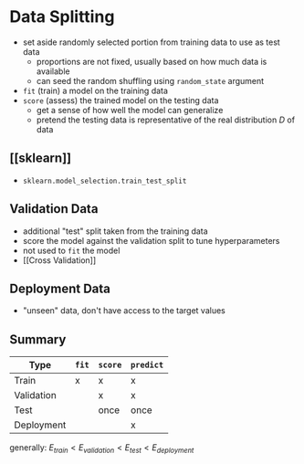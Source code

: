 # Data Splitting
- set aside randomly selected portion from training data to use as test data
	- proportions are not fixed, usually based on how much data is available
	- can seed the random shuffling using `random_state` argument
- `fit` (train) a model on the training data
- `score` (assess) the trained model on the testing data
	- get a sense of how well the model can generalize
	- pretend the testing data is representative of the real distribution $D$ of data
## [[sklearn]]
- `sklearn.model_selection.train_test_split`
## Validation Data
- additional "test" split taken from the training data
- score the model against the validation split to tune hyperparameters
- not used to `fit` the model
- [[Cross Validation]]
## Deployment Data
- "unseen" data, don't have access to the target values
## Summary
| Type | `fit` | `score` | `predict` |
| ---- | ---- | ---- | ---- |
| Train | x | x | x |
| Validation |  | x | x |
| Test |  | once | once |
| Deployment |  |  | x |
generally: $E_{train} < E_{validation} < E_{test} < E_{deployment}$
